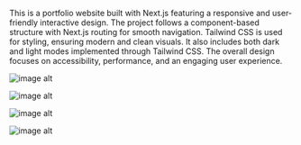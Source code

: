This is a portfolio website built with Next.js featuring a responsive and user-friendly interactive design. The project follows a component-based structure with Next.js routing for smooth navigation. Tailwind CSS is used for styling, ensuring modern and clean visuals. It also includes both dark and light modes implemented through Tailwind CSS. The overall design focuses on accessibility, performance, and an engaging user experience.

![image alt]()

![image alt]()

![image alt]()

![image alt]()
